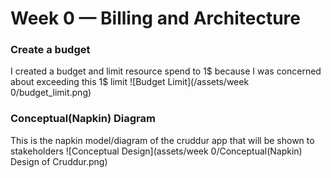 # Week 0 — Billing and Architecture

### Create a budget
I created a budget and limit resource spend to 1$ because I was concerned about exceeding this 1$ limit
![Budget Limit](/assets/week 0/budget_limit.png)

### Conceptual(Napkin) Diagram
This is the napkin model/diagram of the cruddur app that will be shown to stakeholders
![Conceptual Design](assets/week 0/Conceptual(Napkin) Design of Cruddur.png)

